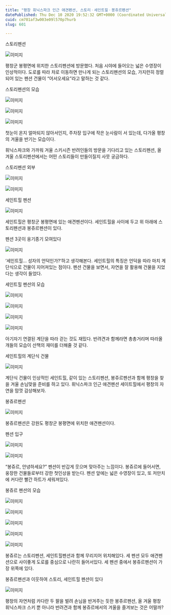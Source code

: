 ```yaml
---
title: "평창 휘닉스파크 인근 애견펜션, 스토리ㆍ세인트힐ㆍ봉쥬르펜션"
datePublished: Thu Dec 10 2020 19:52:32 GMT+0000 (Coordinated Universal Time)
cuid: cm701af3w003e09l570p7hurb
slug: 601

---
```



스토리펜션

![이미지](https://cdn.hashnode.com/res/hashnode/image/upload/v1739251207087/3337c63b-ae4f-4750-b3f0-1ef10620ca8d.jpeg)

평창군 봉평면에 위치한 스토리펜션에 방문했다. 처음 시야에 들어오는 넓은 수영장이 인상적이다. 도로를 따라 차로 이동하면 만나게 되는 스토리펜션의 모습, 가지런히 정렬되어 있는 펜션 건물이 “어서오세요”라고 말하는 것 같다.

스토리펜션의 모습

![이미지](https://cdn.hashnode.com/res/hashnode/image/upload/v1739251209084/e86dd003-62a5-4fee-a56c-5778229b1b3d.jpeg)

![이미지](https://cdn.hashnode.com/res/hashnode/image/upload/v1739251211314/3b0e4119-8bb5-4262-851a-8edc416e7a2f.jpeg)

![이미지](https://cdn.hashnode.com/res/hashnode/image/upload/v1739251213412/6530b1a0-b058-49db-8b2e-2cbd7289a3a3.jpeg)

첫눈이 온지 얼마되지 않아서인지, 주차장 입구에 작은 눈사람이 서 있는데, 다가올 평창의 겨울을 반기는 모습이다.

휘닉스파크와 가까워 겨울 스키시즌 반려인들의 방문을 기다리고 있는 스토리펜션, 올 겨울 스토리펜션에서는 어떤 스토리들이 만들이질지 사뭇 궁금하다.

스토리펜션 외부

![이미지](https://cdn.hashnode.com/res/hashnode/image/upload/v1739251215504/517880cf-b952-4a23-abb6-2a0ac1f6fe11.jpeg)

![이미지](https://cdn.hashnode.com/res/hashnode/image/upload/v1739251217470/3d105b1c-fb82-41e1-9bfd-989e3b55f407.jpeg)

세인트힐 펜션

![이미지](https://cdn.hashnode.com/res/hashnode/image/upload/v1739251219730/becfa3a3-02b4-450c-8b56-1f7dc050aa70.jpeg)

세인트힐은 평창군 봉평면에 있는 애견펜션이다. 세인트힐을 사이에 두고 위 아래에 스토리펜션과 봉쥬르펜션이 있다.

펜션 3곳이 옹기종기 모여있다

![이미지](https://cdn.hashnode.com/res/hashnode/image/upload/v1739251221785/01073024-b014-467f-905e-b1cee760afa9.jpeg)

‘세인트힐… 성자의 언덕인가?’하고 생각해본다. 세인트힐의 특징은 언덕을 따라 마치 계단식으로 건물이 지어져있는 점이다. 펜션 건물을 보면서, 자연을 잘 활용해 건물을 지었다는 생각이 들었다.

세인트힐 펜션의 모습

![이미지](https://cdn.hashnode.com/res/hashnode/image/upload/v1739251223837/923a7a88-12bf-41fb-98ec-2ae80f48bd34.jpeg)

![이미지](https://cdn.hashnode.com/res/hashnode/image/upload/v1739251225818/a559e96c-e776-464d-bb01-66dff8efedd0.jpeg)

![이미지](https://cdn.hashnode.com/res/hashnode/image/upload/v1739251227621/0a216d8f-07ca-4c13-b0a7-ce59e1fd803a.jpeg)

![이미지](https://cdn.hashnode.com/res/hashnode/image/upload/v1739251229940/4a5df96e-6cf3-4721-8cf3-dba3c288dcbb.jpeg)

아기자기 연결된 계단을 따라 걷는 것도 재밌다. 반려견과 함께라면 총총거리며 따라올 개들의 모습이 산책의 재미를 더해줄 것 같다.

세인트힐의 계단식 건물

![이미지](https://cdn.hashnode.com/res/hashnode/image/upload/v1739251232192/347bbd0c-fa63-450e-8ec8-625c863820db.jpeg)

계단식 건물이 인상적인 세인트힐, 같이 있는 스토리펜션, 봉쥬르펜션과 함께 평창을 찾을 겨울 손님맞을 준비를 하고 있다. 휘닉스파크 인근 애견펜션 세이트힐에서 평창의 자연을 맘껏 감상해보자.

봉쥬르펜션

![이미지](https://cdn.hashnode.com/res/hashnode/image/upload/v1739251234248/1449bd3c-8dd4-4d7a-86d3-3ab515de83b5.jpeg)

봉쥬르펜션은 강원도 평창군 봉평면에 위치한 애견펜션이다.

펜션 입구

![이미지](https://cdn.hashnode.com/res/hashnode/image/upload/v1739251236076/2ea3f4ce-c7cb-4441-b4c5-dab6c21ba706.jpeg)

![이미지](https://cdn.hashnode.com/res/hashnode/image/upload/v1739251238373/b4282191-5b50-4e25-840d-75006695dd1f.jpeg)

“봉쥬르, 안녕하세요?” 펜션이 반갑게 웃으며 맞아주는 느낌이다. 봉쥬르에 들어서면, 웅장한 건물들로부터 강한 첫인상을 받는다. 펜션 앞에는 넓은 수영장이 있고, 또 저만치에 커다란 빨간 하트가 세워져있다.

봉쥬르 펜션의 모습

![이미지](https://cdn.hashnode.com/res/hashnode/image/upload/v1739251240471/51d8c0d0-c6a0-458a-9b2e-b80fe16251af.jpeg)

![이미지](https://cdn.hashnode.com/res/hashnode/image/upload/v1739251242457/ea45db28-85d4-4e87-9b53-56ebc4c0da50.jpeg)

![이미지](https://cdn.hashnode.com/res/hashnode/image/upload/v1739251244526/ed259c10-ea62-4f88-badc-d9de5e8a2b5b.jpeg)

![이미지](https://cdn.hashnode.com/res/hashnode/image/upload/v1739251246655/9ad43196-5ea4-4bb7-8b36-cf43392efe1f.jpeg)

![이미지](https://cdn.hashnode.com/res/hashnode/image/upload/v1739251248709/bece5494-f929-448e-99d5-e72278809873.jpeg)

봉쥬르는 스토리펜션, 세인트힐펜션과 함께 무리지어 위치해있다. 세 펜션 모두 애견펜션으로 사이좋게 도로를 중심으로 나란히 들어서있다. 세 펜션 중에서 봉쥬르펜션이 가장 위쪽에 있다.

봉쥬르펜션과 이웃하여 스토리, 세인트힐 펜션이 있다

![이미지](https://cdn.hashnode.com/res/hashnode/image/upload/v1739251250761/fc024cab-66b7-4419-b7da-87a9a4822d42.jpeg)

평창의 자연처럼 카다란 두 팔을 벌려 손님을 반겨주는 듯한 봉쥬르펜션, 올 겨울 평창 휘닉스파크 스키 뿐 아니라 반려견과 함께 봉쥬르에서의 겨울을 즐겨보는 것은 어떨까?